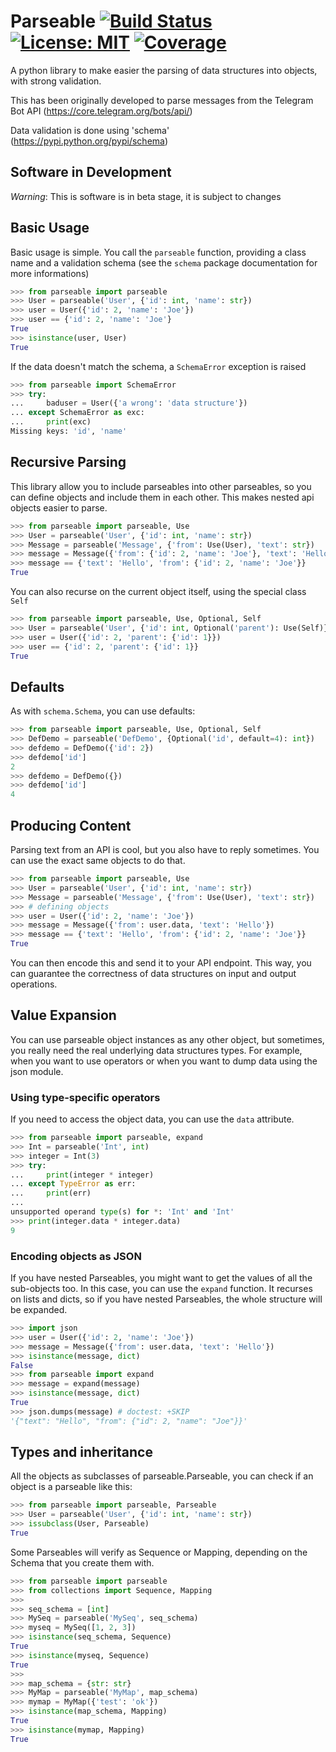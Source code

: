Parseable [![Build Status](https://travis-ci.org/nlm/parseable.svg?branch=master "Build Status")]() [![License: MIT](https://img.shields.io/github/license/nlm/parseable.svg)](https://opensource.org/licenses/MIT) [![Coverage](https://img.shields.io/codecov/c/github/nlm/parseable.svg)]()
=========

A python library to make easier the parsing of data structures into objects,
with strong validation.

This has been originally developed to parse messages from the Telegram Bot API
(https://core.telegram.org/bots/api/)

Data validation is done using 'schema' (https://pypi.python.org/pypi/schema)

Software in Development
-----------------------

*Warning*: This is software is in beta stage, it is subject to changes

Basic Usage
-----------

Basic usage is simple. You call the `parseable` function, providing
a class name and a validation schema (see the `schema` package documentation
for more informations)

```python
>>> from parseable import parseable
>>> User = parseable('User', {'id': int, 'name': str})
>>> user = User({'id': 2, 'name': 'Joe'})
>>> user == {'id': 2, 'name': 'Joe'}
True
>>> isinstance(user, User)
True

```

If the data doesn't match the schema, a `SchemaError` exception is raised

```python
>>> from parseable import SchemaError
>>> try:
...     baduser = User({'a wrong': 'data structure'})
... except SchemaError as exc:
...     print(exc)
Missing keys: 'id', 'name'

```

Recursive Parsing
-----------------

This library allow you to include parseables into other parseables,
so you can define objects and include them in each other.
This makes nested api objects easier to parse.

```python
>>> from parseable import parseable, Use
>>> User = parseable('User', {'id': int, 'name': str})
>>> Message = parseable('Message', {'from': Use(User), 'text': str})
>>> message = Message({'from': {'id': 2, 'name': 'Joe'}, 'text': 'Hello'})
>>> message == {'text': 'Hello', 'from': {'id': 2, 'name': 'Joe'}}
True

```

You can also recurse on the current object itself,
using the special class `Self`

```python
>>> from parseable import parseable, Use, Optional, Self
>>> User = parseable('User', {'id': int, Optional('parent'): Use(Self)})
>>> user = User({'id': 2, 'parent': {'id': 1}})
>>> user == {'id': 2, 'parent': {'id': 1}}
True

```

Defaults
--------

As with `schema.Schema`, you can use defaults:

```python
>>> from parseable import parseable, Use, Optional, Self
>>> DefDemo = parseable('DefDemo', {Optional('id', default=4): int})
>>> defdemo = DefDemo({'id': 2})
>>> defdemo['id']
2
>>> defdemo = DefDemo({})
>>> defdemo['id']
4

```

Producing Content
-----------------

Parsing text from an API is cool, but you also have to reply sometimes.
You can use the exact same objects to do that.

```python
>>> from parseable import parseable, Use
>>> User = parseable('User', {'id': int, 'name': str})
>>> Message = parseable('Message', {'from': Use(User), 'text': str})
>>> # defining objects
>>> user = User({'id': 2, 'name': 'Joe'})
>>> message = Message({'from': user.data, 'text': 'Hello'})
>>> message == {'text': 'Hello', 'from': {'id': 2, 'name': 'Joe'}}
True

```

You can then encode this and send it to your API endpoint.
This way, you can guarantee the correctness of data structures
on input and output operations.

Value Expansion
---------------

You can use parseable object instances as any other object, but sometimes,
you really need the real underlying data structures types. For example,
when you want to use operators or when you want to dump
data using the json module.

### Using type-specific operators

If you need to access the object data, you can use the `data` attribute.

```python
>>> from parseable import parseable, expand
>>> Int = parseable('Int', int)
>>> integer = Int(3)
>>> try:
...     print(integer * integer)
... except TypeError as err:
...     print(err)
...
unsupported operand type(s) for *: 'Int' and 'Int'
>>> print(integer.data * integer.data)
9

```

### Encoding objects as JSON

If you have nested Parseables, you might want to get the values of
all the sub-objects too. In this case, you can use the `expand` function.
It recurses on lists and dicts, so if you have nested Parseables,
the whole structure will be expanded.

```python
>>> import json
>>> user = User({'id': 2, 'name': 'Joe'})
>>> message = Message({'from': user.data, 'text': 'Hello'})
>>> isinstance(message, dict)
False
>>> from parseable import expand
>>> message = expand(message)
>>> isinstance(message, dict)
True
>>> json.dumps(message) # doctest: +SKIP
'{"text": "Hello", "from": {"id": 2, "name": "Joe"}}'

```

Types and inheritance
---------------------

All the objects as subclasses of parseable.Parseable, you can check
if an object is a parseable like this:

```python
>>> from parseable import parseable, Parseable
>>> User = parseable('User', {'id': int, 'name': str})
>>> issubclass(User, Parseable)
True

```

Some Parseables will verify as Sequence or Mapping, depending on the Schema
that you create them with.

```python
>>> from parseable import parseable
>>> from collections import Sequence, Mapping
>>>
>>> seq_schema = [int]
>>> MySeq = parseable('MySeq', seq_schema)
>>> myseq = MySeq([1, 2, 3])
>>> isinstance(seq_schema, Sequence)
True
>>> isinstance(myseq, Sequence)
True
>>>
>>> map_schema = {str: str}
>>> MyMap = parseable('MyMap', map_schema)
>>> mymap = MyMap({'test': 'ok'})
>>> isinstance(map_schema, Mapping)
True
>>> isinstance(mymap, Mapping)
True

```
